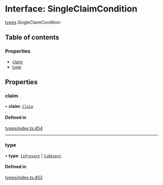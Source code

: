 # Interface: SingleClaimCondition

[types](../wiki/types).SingleClaimCondition

## Table of contents

### Properties

- [claim](../wiki/types.SingleClaimCondition#claim)
- [type](../wiki/types.SingleClaimCondition#type)

## Properties

### claim

• **claim**: [`Claim`](../wiki/types#claim)

#### Defined in

[types/index.ts:454](https://github.com/PolymeshAssociation/polymesh-sdk/blob/079537ad/src/types/index.ts#L454)

___

### type

• **type**: [`IsPresent`](../wiki/types.ConditionType#ispresent) \| [`IsAbsent`](../wiki/types.ConditionType#isabsent)

#### Defined in

[types/index.ts:453](https://github.com/PolymeshAssociation/polymesh-sdk/blob/079537ad/src/types/index.ts#L453)

